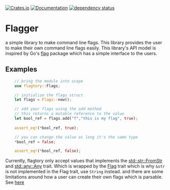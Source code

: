

[![Crates.io](https://img.shields.io/crates/v/flagtory.svg)](https://crates.io/crates/flagtory)
[![Documentation](https://img.shields.io/docsrs/flagtory/latest)](https://docs.rs/flagtory/latest/flagtory/)
[![dependency status](https://deps.rs/repo/github/akbarilmnn/flagtory/status.svg)](https://deps.rs/repo/github/akbarilmnn/flagtory)

# Flagger 

a simple library to make command line flags.
This library provides the user to make their own command line flags easily.
This library's API model is inspired by Go's [flag](https://pkg.go.dev/flag) package which has a simple interface to the users.

## Examples

```rust
    // bring the module into scope     
    use flagtory::Flags;

    // initialize the flags struct
    let flags = Flags::new();

    // add your flags using the add method 
    // this returns a mutable reference to the value 
    let bool_ref = flags.add("f","this is my flag", true);
    
    assert_eq!(*bool_ref, true);

    // you can change the value as long it's the same type 
    *bool_ref = false;

    assert_eq!(*bool_ref, false);
```

Currently, flagtory only accept values that implements the [std::str::FromStr](https://doc.rust-lang.org/std/str/trait.FromStr.html) and [std::any::Any](https://doc.rust-lang.org/std/any/trait.Any.html) trait. Which is wrapped by the [Flag](https://docs.rs/flagtory/latest/flagtory/trait.Flag.html) trait which is why `&str` is not implemented in the Flag trait, use `String` instead.
and there are some limitations around how a user can create their own flags which is parsable. See [here](https://docs.rs/flagtory/latest/flagtory/)


